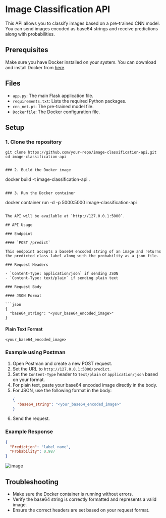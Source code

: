 # Image Classification API

This API allows you to classify images based on a pre-trained CNN model. You can send images encoded as base64 strings and receive predictions along with probabilities.

## Prerequisites

Make sure you have Docker installed on your system. You can download and install Docker from [here](https://www.docker.com/get-started).

## Files

- `app.py`: The main Flask application file.
- `requirements.txt`: Lists the required Python packages.
- `cnn_net.pt`: The pre-trained model file.
- `Dockerfile`: The Docker configuration file.

## Setup

### 1. Clone the repository

```
git clone https://github.com/your-repo/image-classification-api.git
cd image-classification-api


### 2. Build the Docker image

```
docker build -t image-classification-api .
```

### 3. Run the Docker container

```
docker container run -d -p 5000:5000 image-classification-api
```

The API will be available at `http://127.0.0.1:5000`.

## API Usage

### Endpoint

#### `POST /predict`

This endpoint accepts a base64 encoded string of an image and returns the predicted class label along with the probability as a json file.

### Request Headers

- `Content-Type: application/json` if sending JSON
- `Content-Type: text/plain` if sending plain text

### Request Body

#### JSON Format

```json
{
  "base64_string": "<your_base64_encoded_image>"
}
```

#### Plain Text Format

```text
<your_base64_encoded_image>
```

### Example using Postman

1. Open Postman and create a new POST request.
2. Set the URL to `http://127.0.0.1:5000/predict`.
3. Set the `Content-Type` header to `text/plain` or `application/json` based on your format.
4. For plain text, paste your base64 encoded image directly in the body.
5. For JSON, use the following format in the body:
   ```json
   {
     "base64_string": "<your_base64_encoded_image>"
   }
   ```
6. Send the request.

### Example Response

```json
{
  "Prediction": "label_name",
  "Probability": 0.987
}
```
![image](https://github.com/MostafaAhmed98/arabic_letter_detection/assets/90983988/968316b5-1e07-49b1-9eb1-61dad2700c5a)



## Troubleshooting

- Make sure the Docker container is running without errors.
- Verify the base64 string is correctly formatted and represents a valid image.
- Ensure the correct headers are set based on your request format.

